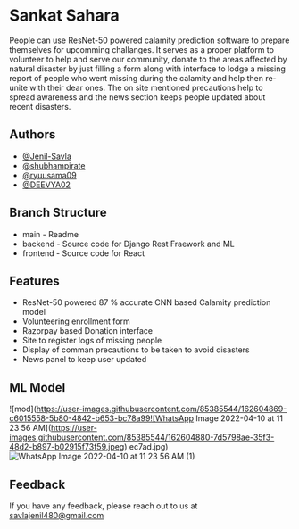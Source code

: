 
# Sankat Sahara

People can use ResNet-50 powered calamity prediction software to prepare themselves for upcomming challanges. It serves as a proper platform to volunteer to help and serve our community, donate to the areas affected by natural disaster by just filling a form along with interface to lodge a missing report of people who went missing during the calamity and help then re-unite with their dear ones. The on site mentioned precautions help to spread awareness and the news section keeps people updated about recent disasters. 

## Authors

- [@Jenil-Savla](https://www.github.com/Jenil-Savla) 
- [@shubhampirate](https://www.github.com/shubhampirate)
- [@ryuusama09](https://www.github.com/ryuusama09)
- [@DEEVYA02](https://github.com/DEEVYA02)


## Branch Structure

- main - Readme
- backend - Source code for Django Rest Fraework and ML
- frontend - Source code for React




## Features

- ResNet-50 powered 87 % accurate CNN based Calamity prediction model
- Volunteering enrollment form
- Razorpay based Donation interface
- Site to register logs of missing people
- Display of comman precautions to be taken to avoid disasters
- News panel to keep user updated

## ML Model
![mod](https://user-images.githubusercontent.com/85385544/162604869-c6015558-5b80-4842-b653-bc78a99![WhatsApp Image 2022-04-10 at 11 23 56 AM](https://user-images.githubusercontent.com/85385544/162604880-7d5798ae-35f3-48d2-b897-b02915f73f59.jpeg)
ec7ad.jpg)
![WhatsApp Image 2022-04-10 at 11 23 56 AM (1)](https://user-images.githubusercontent.com/85385544/162604890-aee01b1c-72fc-48de-a5bd-a94e657395e9.jpeg)



## Feedback

If you have any feedback, please reach out to us at savlajenil480@gmail.com

